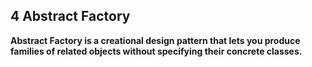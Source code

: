 ## 4 Abstract Factory


**Abstract Factory is a creational design pattern that lets you produce families of related objects without specifying their concrete classes.**
